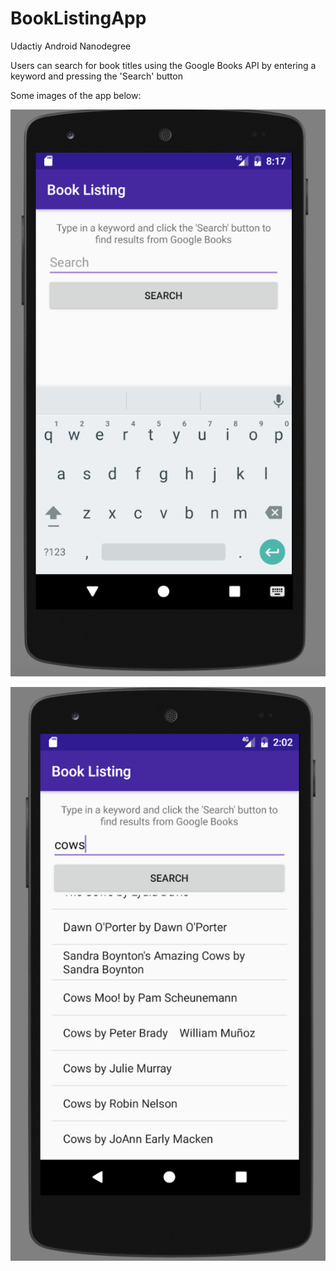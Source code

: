 # BookListingApp
Udactiy Android Nanodegree 

Users can search for book titles using the Google Books API by entering a keyword and pressing the 'Search' button

Some images of the app below:

![alt text](https://github.com/sriniva5/BookListingApp/blob/master/Screen%20Shot%202017-05-30%20at%208.16.56%20PM.png)

![alt text](https://github.com/sriniva5/BookListingApp/blob/master/Booklisting.png)

